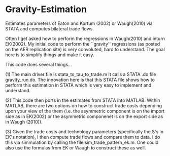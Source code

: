 # Gravity-Estimation
Estimates parameters of Eaton and Kortum (2002) or Waugh(2010) via STATA and computes bilateral trade flows.

Often I get asked how to perform the regressions in Waugh(2010) and inturn EK(2002). My initial code to perform the ``gravity'' regressions (as posted on the AER replication site) is very convoluted, hard to understand. The goal here is to simplify things and make it easy.

This code does several things...

(1) The main driver file is stata_to_tau_to_trade.m It calls a STATA .do file gravity_run.do. The innovation here is that this STATA file shows how to perform this estimation in STATA which is very easy to implement and understand. 

(2) This code then ports in the estimates from STATA into MATLAB. Within MATLAB, there are two options on how to construct trade costs depending upon your view of the them (i.e. the asymmetric component is on the import side as in EK(2002) or the asymmetric componenet is on the export side as in Waugh (2010)). 

(3) Given the trade costs and technology parameters (specifically the S's in EK's notation), I then compute trade flows and compare them to data. I do this via simmulation by calling the file sim_trade_pattern_ek.m. One could also use the formulas from EK or Waugh to construct these as well. 


